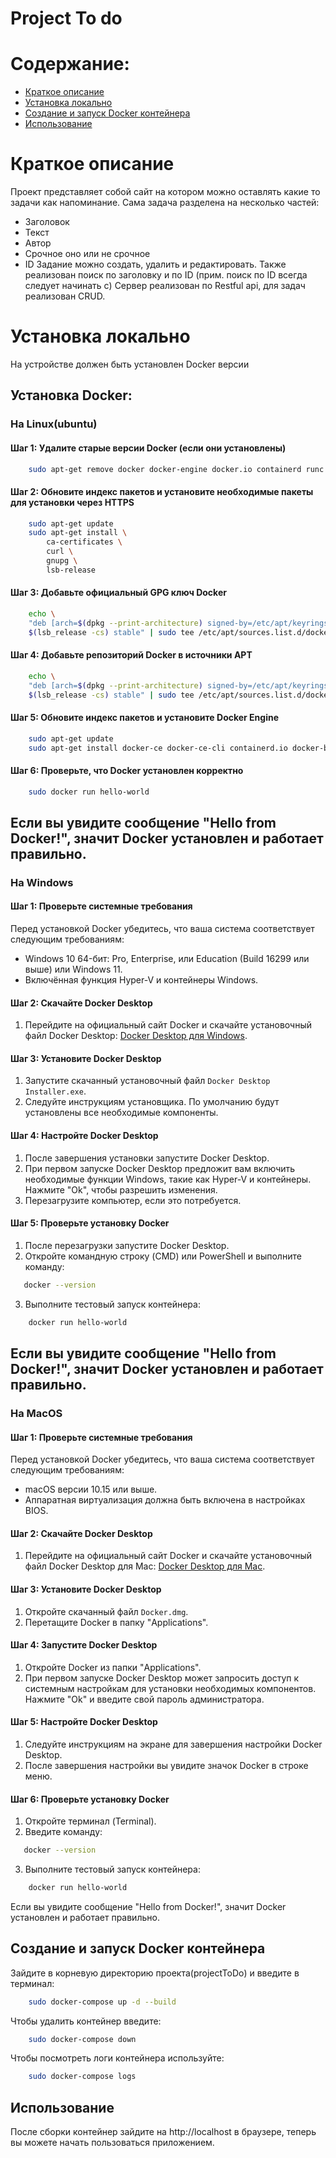 # Project To do
# Содержание:
- [Краткое описание](#краткое-описание)
- [Установка локально](#установка-локально)
- [Создание и запуск Docker контейнера](#создание-и-запуск-docker-контейнера)
- [Использование](#использование) 

# Краткое описание 
Проект представляет собой сайт на котором можно оставлять какие то задачи как напоминание. 
Сама задача разделена на несколько частей:
- Заголовок
- Текст
- Автор
- Срочное оно или не срочное
- ID
Задание можно создать, удалить и редактировать. Также реализован поиск 
по заголовку и по ID (прим. поиск по ID всегда следует начинать с)
Сервер реализован по Restful api, для задач реализован CRUD.

# Установка локально

На устройстве должен быть установлен Docker версии 
## Установка Docker:
### На Linux(ubuntu)
#### Шаг 1: Удалите старые версии Docker (если они установлены)
```bash
    sudo apt-get remove docker docker-engine docker.io containerd runc
```

#### Шаг 2: Обновите индекс пакетов и установите необходимые пакеты для установки через HTTPS
```bash
    sudo apt-get update
    sudo apt-get install \
        ca-certificates \
        curl \
        gnupg \
        lsb-release
```

#### Шаг 3: Добавьте официальный GPG ключ Docker
```bash
    echo \
    "deb [arch=$(dpkg --print-architecture) signed-by=/etc/apt/keyrings/docker.gpg] https://download.docker.com/linux/ubuntu \
    $(lsb_release -cs) stable" | sudo tee /etc/apt/sources.list.d/docker.list > /dev/null
```


#### Шаг 4: Добавьте репозиторий Docker в источники APT
```bash
    echo \
    "deb [arch=$(dpkg --print-architecture) signed-by=/etc/apt/keyrings/docker.gpg] https://download.docker.com/linux/ubuntu \
    $(lsb_release -cs) stable" | sudo tee /etc/apt/sources.list.d/docker.list > /dev/null
```


#### Шаг 5: Обновите индекс пакетов и установите Docker Engine
```bash
    sudo apt-get update
    sudo apt-get install docker-ce docker-ce-cli containerd.io docker-buildx-plugin docker-compose-plugin
```


#### Шаг 6: Проверьте, что Docker установлен корректно
```bash
    sudo docker run hello-world
```
Если вы увидите сообщение "Hello from Docker!", значит Docker установлен и работает правильно.
---

### На Windows 

#### Шаг 1: Проверьте системные требования

Перед установкой Docker убедитесь, что ваша система соответствует следующим требованиям:
- Windows 10 64-бит: Pro, Enterprise, или Education (Build 16299 или выше) или Windows 11.
- Включённая функция Hyper-V и контейнеры Windows.

#### Шаг 2: Скачайте Docker Desktop

1. Перейдите на официальный сайт Docker и скачайте установочный файл Docker Desktop: [Docker Desktop для Windows](https://desktop.docker.com/win/stable/Docker%20Desktop%20Installer.exe).

#### Шаг 3: Установите Docker Desktop

1. Запустите скачанный установочный файл `Docker Desktop Installer.exe`.
2. Следуйте инструкциям установщика. По умолчанию будут установлены все необходимые компоненты.

#### Шаг 4: Настройте Docker Desktop

1. После завершения установки запустите Docker Desktop.
2. При первом запуске Docker Desktop предложит вам включить необходимые функции Windows, такие как Hyper-V и контейнеры. Нажмите "Ok", чтобы разрешить изменения.
3. Перезагрузите компьютер, если это потребуется.

#### Шаг 5: Проверьте установку Docker

1. После перезагрузки запустите Docker Desktop.
2. Откройте командную строку (CMD) или PowerShell и выполните команду:
```bash
   docker --version
```
3. Выполните тестовый запуск контейнера:
```bash
    docker run hello-world
```
Если вы увидите сообщение "Hello from Docker!", значит Docker установлен и работает правильно.
---
### На MacOS

#### Шаг 1: Проверьте системные требования

Перед установкой Docker убедитесь, что ваша система соответствует следующим требованиям:
- macOS версии 10.15 или выше.
- Аппаратная виртуализация должна быть включена в настройках BIOS.

#### Шаг 2: Скачайте Docker Desktop

1. Перейдите на официальный сайт Docker и скачайте установочный файл Docker Desktop для Mac: [Docker Desktop для Mac](https://desktop.docker.com/mac/stable/Docker.dmg).

#### Шаг 3: Установите Docker Desktop

1. Откройте скачанный файл `Docker.dmg`.
2. Перетащите Docker в папку "Applications".

#### Шаг 4: Запустите Docker Desktop

1. Откройте Docker из папки "Applications".
2. При первом запуске Docker Desktop может запросить доступ к системным настройкам для установки необходимых компонентов. Нажмите "Ok" и введите свой пароль администратора.

#### Шаг 5: Настройте Docker Desktop

1. Следуйте инструкциям на экране для завершения настройки Docker Desktop.
2. После завершения настройки вы увидите значок Docker в строке меню.

#### Шаг 6: Проверьте установку Docker

1. Откройте терминал (Terminal).
2. Введите команду:
```bash
   docker --version
```
3. Выполните тестовый запуск контейнера:
```bash
    docker run hello-world
```
Если вы увидите сообщение "Hello from Docker!", значит Docker установлен и работает правильно.

## Создание и запуск Docker контейнера

Зайдите в корневую директорию проекта(projectToDo) и введите в терминал: 
```bash
    sudo docker-compose up -d --build
```
Чтобы удалить контейнер введите:
```bash
    sudo docker-compose down
```
Чтобы посмотреть логи контейнера используйте:
```bash
    sudo docker-compose logs
```

## Использование
После сборки контейнер зайдите на http://localhost в браузере,
теперь вы можете начать пользоваться приложением.